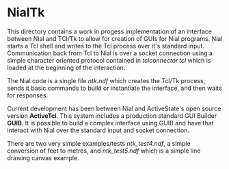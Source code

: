 # NialTk

This directory contains a work in progess implementation of an interface between Nial and TCl/Tk to allow for creation of GUIs for Nial programs. Nial starts a Tcl
shell and writes to the Tcl process over it's standard input. Communication back from Tcl to Nial is over a socket connection using a simple character oriented protocol contained in *tclconnector.tcl* which is loaded at the beginning of the interaction.

The Nial code is a single file *ntk.ndf* which creates the Tcl/Tk process, sends it basic commands to build or instantiate the interface, and then waits for responses.

Current development has been between Nial and ActiveState's open source version **ActiveTcl**. This system includes a production standard GUI Builder **GUIB**. It is possible to build a complex interface using GUIB and have that interact with Nial over the standard input and socket connection.

There are two very simple examples/tests *ntk_test4.ndf*, a simple conversion of feet to metres, and *ntk_test5.ndf* which is a simple line drawing canvas example.
